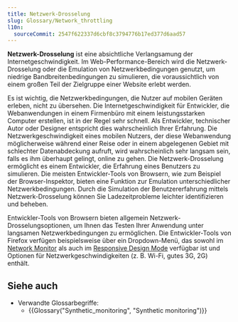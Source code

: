 ```yaml
---
title: Netzwerk-Drosselung
slug: Glossary/Network_throttling
l10n:
  sourceCommit: 2547f622337d6cbf8c3794776b17ed377d6aad57
---
```


**Netzwerk-Drosselung** ist eine absichtliche Verlangsamung der Internetgeschwindigkeit. Im Web-Performance-Bereich wird die Netzwerk-Drosselung oder die Emulation von Netzwerkbedingungen genutzt, um niedrige Bandbreitenbedingungen zu simulieren, die voraussichtlich von einem großen Teil der Zielgruppe einer Website erlebt werden.

Es ist wichtig, die Netzwerkbedingungen, die Nutzer auf mobilen Geräten erleben, nicht zu übersehen. Die Internetgeschwindigkeit für Entwickler, die Webanwendungen in einem Firmenbüro mit einem leistungsstarken Computer erstellen, ist in der Regel sehr schnell. Als Entwickler, technischer Autor oder Designer entspricht dies wahrscheinlich Ihrer Erfahrung. Die Netzwerkgeschwindigkeit eines mobilen Nutzers, der diese Webanwendung möglicherweise während einer Reise oder in einem abgelegenen Gebiet mit schlechter Datenabdeckung aufruft, wird wahrscheinlich sehr langsam sein, falls es ihm überhaupt gelingt, online zu gehen. Die Netzwerk-Drosselung ermöglicht es einem Entwickler, die Erfahrung eines Benutzers zu simulieren. Die meisten Entwickler-Tools von Browsern, wie zum Beispiel der Browser-Inspektor, bieten eine Funktion zur Emulation unterschiedlicher Netzwerkbedingungen. Durch die Simulation der Benutzererfahrung mittels Netzwerk-Drosselung können Sie Ladezeitprobleme leichter identifizieren und beheben.

Entwickler-Tools von Browsern bieten allgemein Netzwerk-Drosselungsoptionen, um Ihnen das Testen Ihrer Anwendung unter langsamen Netzwerkbedingungen zu ermöglichen. Die Entwickler-Tools von Firefox verfügen beispielsweise über ein Dropdown-Menü, das sowohl im [Network Monitor](https://firefox-source-docs.mozilla.org/devtools-user/network_monitor/index.html) als auch im [Responsive Design Mode](https://firefox-source-docs.mozilla.org/devtools-user/responsive_design_mode/index.html) verfügbar ist und Optionen für Netzwerkgeschwindigkeiten (z. B. Wi-Fi, gutes 3G, 2G) enthält.

## Siehe auch

- Verwandte Glossarbegriffe:
  - {{Glossary("Synthetic_monitoring", "Synthetic monitoring")}}
